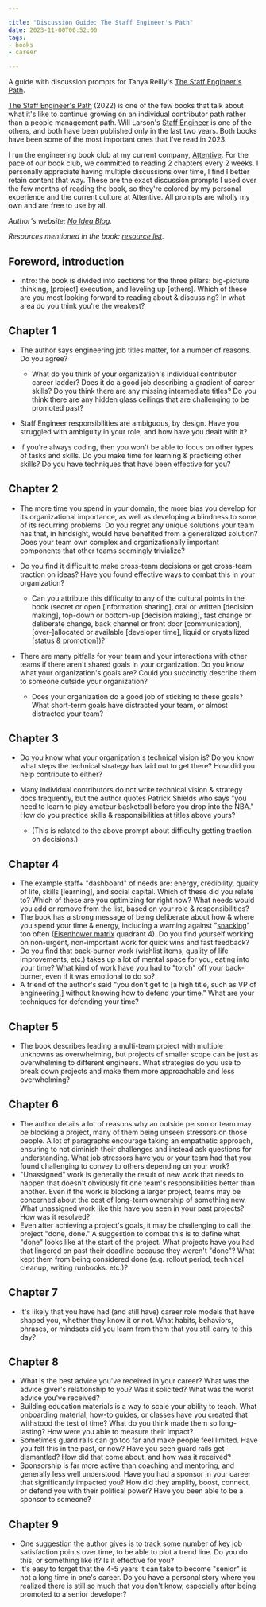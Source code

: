 ```yaml
---

title: "Discussion Guide: The Staff Engineer's Path"
date: 2023-11-00T00:52:00
tags:
- books
- career

---
```


A guide with discussion prompts for Tanya Reilly's [The Staff Engineer's Path](https://noidea.dog/staff).

[The Staff Engineer's Path](https://noidea.dog/staff) (2022) is one of the few books that talk about what it's like to continue growing on an individual contributor path rather than a people management path. Will Larson's [Staff Engineer](https://staffeng.com/book) is one of the others, and both have been published only in the last two years. Both books have been some of the most important ones that I've read in 2023.

I run the engineering book club at my current company, [Attentive](https://www.attentive.com/). For the pace of our book club, we committed to reading 2 chapters every 2 weeks. I personally appreciate having multiple discussions over time, I find I better retain content that way. These are the exact discussion prompts I used over the few months of reading the book, so they're colored by my personal experience and the current culture at Attentive. All prompts are wholly my own and are free to use by all.

_Author's website: [No Idea Blog](https://noidea.dog/)._

_Resources mentioned in the book: [resource list](https://noidea.dog/staff-resources)._

## Foreword, introduction

- Intro: the book is divided into sections for the three pillars: big-picture thinking, [project] execution, and leveling up [others]. Which of these are you most looking forward to reading about & discussing? In what area do you think you're the weakest?

## Chapter 1

- The author says engineering job titles matter, for a number of reasons. Do you agree?

  - What do you think of your organization's individual contributor career ladder? Does it do a good job describing a gradient of career skills? Do you think there are any missing intermediate titles? Do you think there are any hidden glass ceilings that are challenging to be promoted past?

- Staff Engineer responsibilities are ambiguous, by design. Have you struggled with ambiguity in your role, and how have you dealt with it?
- If you're always coding, then you won't be able to focus on other types of tasks and skills. Do you make time for learning & practicing other skills? Do you have techniques that have been effective for you?

## Chapter 2

- The more time you spend in your domain, the more bias you develop for its organizational importance, as well as developing a blindness to some of its recurring problems. Do you regret any unique solutions your team has that, in hindsight, would have benefited from a generalized solution? Does your team own complex and organizationally important components that other teams seemingly trivialize?
- Do you find it difficult to make cross-team decisions or get cross-team traction on ideas? Have you found effective ways to combat this in your organization?

  - Can you attribute this difficulty to any of the cultural points in the book (secret or open [information sharing], oral or written [decision making], top-down or bottom-up [decision making], fast change or deliberate change, back channel or front door [communication], [over-]allocated or available [developer time], liquid or crystallized [status & promotion])?

- There are many pitfalls for your team and your interactions with other teams if there aren't shared goals in your organization. Do you know what your organization's goals are? Could you succinctly describe them to someone outside your organization?

  - Does your organization do a good job of sticking to these goals? What short-term goals have distracted your team, or almost distracted your team?

## Chapter 3

- Do you know what your organization's technical vision is? Do you know what steps the technical strategy has laid out to get there? How did you help contribute to either?
- Many individual contributors do not write technical vision & strategy docs frequently, but the author quotes Patrick Shields who says "you need to learn to play amateur basketball before you drop into the NBA." How do you practice skills & responsibilities at titles above yours?

  - (This is related to the above prompt about difficulty getting traction on decisions.)

## Chapter 4

- The example staff+ "dashboard" of needs are: energy, credibility, quality of life, skills [learning], and social capital. Which of these did you relate to? Which of these are you optimizing for right now? What needs would you add or remove from the list, based on your role & responsibilities?
- The book has a strong message of being deliberate about how & where you spend your time & energy, including a warning against "[snacking](https://www.intercom.com/blog/first-rule-prioritization-no-snacking/)" too often ([Eisenhower matrix](https://en.wikipedia.org/wiki/Time_management#The_Eisenhower_Method) quadrant 4). Do you find yourself working on non-urgent, non-important work for quick wins and fast feedback?
- Do you find that back-burner work (wishlist items, quality of life improvements, etc.) takes up a lot of mental space for you, eating into your time? What kind of work have you had to "torch" off your back-burner, even if it was emotional to do so?
- A friend of the author's said "you don't get to [a high title, such as VP of engineering,] without knowing how to defend your time." What are your techniques for defending your time?

## Chapter 5

- The book describes leading a multi-team project with multiple unknowns as overwhelming, but projects of smaller scope can be just as overwhelming to different engineers. What strategies do you use to break down projects and make them more approachable and less overwhelming?

## Chapter 6

- The author details a lot of reasons why an outside person or team may be blocking a project, many of them being unseen stressors on those people. A lot of paragraphs encourage taking an empathetic approach, ensuring to not diminish their challenges and instead ask questions for understanding. What job stressors have you or your team had that you found challenging to convey to others depending on your work?
- "Unassigned" work is generally the result of new work that needs to happen that doesn't obviously fit one team's responsibilities better than another. Even if the work is blocking a larger project, teams may be concerned about the cost of long-term ownership of something new. What unassigned work like this have you seen in your past projects? How was it resolved?
- Even after achieving a project's goals, it may be challenging to call the project "done, done." A suggestion to combat this is to define what "done" looks like at the start of the project. What projects have you had that lingered on past their deadline because they weren't "done"? What kept them from being considered done (e.g. rollout period, technical cleanup, writing runbooks. etc.)?

## Chapter 7

- It's likely that you have had (and still have) career role models that have shaped you, whether they know it or not. What habits, behaviors, phrases, or mindsets did you learn from them that you still carry to this day?

## Chapter 8

- What is the best advice you've received in your career? What was the advice giver's relationship to you? Was it solicited? What was the worst advice you've received?
- Building education materials is a way to scale your ability to teach. What onboarding material, how-to guides, or classes have you created that withstood the test of time? What do you think made them so long-lasting? How were you able to measure their impact?
- Sometimes guard rails can go too far and make people feel limited. Have you felt this in the past, or now? Have you seen guard rails get dismantled? How did that come about, and how was it received?
- Sponsorship is far more active than coaching and mentoring, and generally less well understood. Have you had a sponsor in your career that significantly impacted you? How did they amplify, boost, connect, or defend you with their political power? Have you been able to be a sponsor to someone?

## Chapter 9

- One suggestion the author gives is to track some number of key job satisfaction points over time, to be able to plot a trend line. Do you do this, or something like it? Is it effective for you?
- It's easy to forget that the 4-5 years it can take to become "senior" is not a long time in one's career. Do you have a personal story where you realized there is still so much that you don't know, especially after being promoted to a senior developer?
